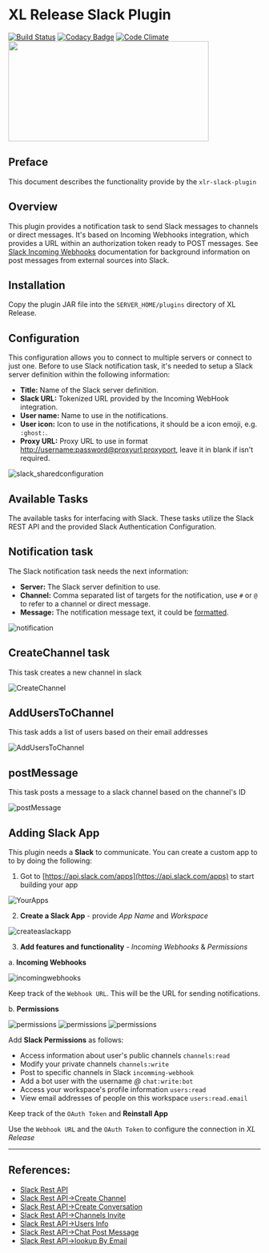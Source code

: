 # XL Release Slack Plugin

[![Build Status](https://travis-ci.org/xebialabs-community/xlr-slack-plugin.svg?branch=master)](https://travis-ci.org/xebialabs-community/xlr-slack-plugin)
[![Codacy Badge](https://api.codacy.com/project/badge/Grade/80e1ff4ab8a1482c8b2ab93e6d469d07)](https://www.codacy.com/app/gsajwan/xlr-slack-plugin?utm_source=github.com&amp;utm_medium=referral&amp;utm_content=xebialabs-community/xlr-slack-plugin&amp;utm_campaign=Badge_Grade)
[![Code Climate](https://codeclimate.com/github/xebialabs-community/xlr-slack-plugin/badges/gpa.svg)](https://codeclimate.com/github/xebialabs-community/xlr-slack-plugin)
<img src="https://cdn1.tnwcdn.com/wp-content/blogs.dir/1/files/2014/10/Slack.png" width="400" height="200"/>


## Preface
This document describes the functionality provide by the `xlr-slack-plugin`

## Overview
This plugin provides a notification task to send Slack messages to channels or direct messages.
It's based on Incoming Webhooks integration, which provides a URL within an authorization token ready to POST messages.
See [Slack Incoming Webhooks](https://api.slack.com/incoming-webhooks) documentation for background information on post messages from external sources into Slack.

## Installation
Copy the plugin JAR file into the `SERVER_HOME/plugins` directory of XL Release.

## Configuration
This configuration allows you to connect to multiple servers or connect to just one.
Before to use Slack notification task, it's needed to setup a Slack server definition within the following information:

- **Title:** Name of the Slack server definition.
- **Slack URL:** Tokenized URL provided by the Incoming WebHook integration.
- **User name:** Name to use in the notifications.
- **User icon:** Icon to use in the notifications, it should be a icon emoji, e.g. `:ghost:`.
- **Proxy URL:** Proxy URL to use in format <http://username:password@proxyurl:proxyport>, leave it in blank if isn't required.

![slack_sharedconfiguration](images/slack_sharedconfiguration.png)

## Available Tasks
The available tasks for interfacing with Slack. These tasks utilize the Slack REST API and the provided Slack Authentication Configuration.

## Notification task
The Slack notification task needs the next information:

- **Server:** The Slack server definition to use.
- **Channel:** Comma separated list of targets for the notification, use `#` or `@` to refer to a channel or direct message.
- **Message:** The notification message text, it could be [formatted](https://api.slack.com/docs/formatting).

![notification](images/notification.png)

## CreateChannel task
This task creates a new channel in slack

![CreateChannel](images/CreateChannel.png)

## AddUsersToChannel
This task adds a list of users based on their email addresses

![AddUsersToChannel](images/AddUsersToChannel.png)

## postMessage
This task posts a message to a slack channel based on the channel's ID

![postMessage](images/postMessage.png)

## Adding Slack App
This plugin needs a **Slack** to communicate.  You can create a custom app to to by doing the following:

1. Got to [https://api.slack.com/apps](https://api.slack.com/apps) to start building your app

  ![YourApps](images/yourapps.png)

2. **Create a Slack App** - provide *App Name* and *Workspace*

  ![createaslackapp](images/createaslackapp.png)

3. **Add features and functionality** - *Incoming Webhooks* & *Permissions*

  a. **Incoming Webhooks**

  ![incomingwebhooks](images/incomingwebhooks.png)

  Keep track of the `Webhook URL`.  This will be the URL for sending notifications.

  b. **Permissions**

  ![permissions](images/permissions1.png)
  ![permissions](images/permissions2.png)
  ![permissions](images/permissions3.png)

  Add **Slack Permissions** as follows:
  - Access information about user's public channels `channels:read`
  - Modify your private channels `channels:write`
  - Post to specific channels in Slack `incomming-webhook`
  - Add a bot user with the username *@<botname>* `chat:write:bot`
  - Access your workspace's profile information `users:read`
  - View email addresses of people on this workspace `users:read.email`

  Keep track of the `OAuth Token` and **Reinstall App**

  Use the `Webhook URL` and the `OAuth Token` to configure the connection in *XL Release*


---
## References:
* [Slack Rest API](https://api.slack.com/web)
* [Slack Rest API->Create Channel](https://api.slack.com/methods/channels.create)
* [Slack Rest API->Create Conversation](https://api.slack.com/methods/conversations.create)
* [Slack Rest API->Channels Invite](https://api.slack.com/methods/channels.invite)
* [Slack Rest API->Users Info](https://api.slack.com/methods/users.info)
* [Slack Rest API->Chat Post Message](https://api.slack.com/methods/chat.postMessage)
* [Slack Rest API->lookup By Email](https://api.slack.com/methods/users.lookupByEmail)
